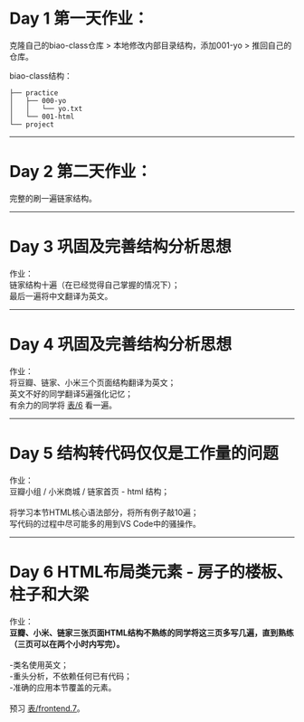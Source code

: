 # Day 1 第一天作业：

克隆自己的biao-class仓库 > 本地修改内部目录结构，添加001-yo > 推回自己的仓库。

biao-class结构：
```
├── practice
│   ├── 000-yo
│   │   └── yo.txt
│   └── 001-html
└── project
```

---

# Day 2 第二天作业：

完整的刷一遍链家结构。

---

# Day 3 巩固及完善结构分析思想
作业：
<br>
链家结构十遍（在已经觉得自己掌握的情况下）；
<br>
最后一遍将中文翻译为英文。

---

# Day 4 巩固及完善结构分析思想
作业：
<br>
将豆瓣、链家、小米三个页面结构翻译为英文；
<br>
英文不好的同学翻译5遍强化记忆；
<br>
有余力的同学将 [表/6](http://biaoyansu.com/6) 看一遍。

---

# Day 5 结构转代码仅仅是工作量的问题
作业：
<br>
豆瓣小组 / 小米商城 / 链家首页 - html 结构；
<br>
<br>
将学习本节HTML核心语法部分，将所有例子敲10遍；
<br>
写代码的过程中尽可能多的用到VS Code中的骚操作。

---

# Day 6 HTML布局类元素 - 房子的楼板、柱子和大梁
作业：
<br>
**豆瓣、小米、链家三张页面HTML结构不熟练的同学将这三页多写几遍，直到熟练（三页可以在两个小时内写完）。**
<br>
<br>
-类名使用英文；
<br>
-重头分析，不依赖任何已有代码；
<br>
-准确的应用本节覆盖的元素。
<br>
<br>
预习 [表/frontend.7](http://biaoyansu.com/frontend.7)。